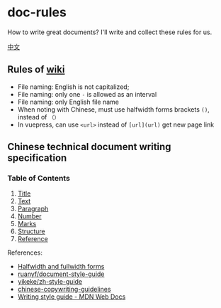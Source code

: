 # doc-rules

How to write great documents? I'll write and collect these rules for us.

[中文](README_CN.md)

## Rules of [wiki](https://github.com/tianheg/wiki)

- File naming: English is not capitalized;
- File naming: only one `-` is allowed as an interval
- File naming: only English file name
- When noting with Chinese, must use halfwidth forms brackets `()`, instead of `（）`
- In vuepress, can use `<url>` instead of `[url](url)` get new page link

## Chinese technical document writing specification


### Table of Contents

1.  [Title](docs/title.md)
2.  [Text](docs/text.md)
3.  [Paragraph](docs/paragraph.md)
4.  [Number](docs/number.md)
5.  [Marks](docs/marks.md)
6.  [Structure](docs/structure.md)
7.  [Reference](docs/reference.md)

References:

- [Halfwidth and fullwidth forms](https://en.wikipedia.org/wiki/Halfwidth_and_fullwidth_forms)
- [ruanyf/document-style-guide](https://github.com/ruanyf/document-style-guide)
- [yikeke/zh-style-guide](https://github.com/yikeke/zh-style-guide/)
- [chinese-copywriting-guidelines](https://github.com/sparanoid/chinese-copywriting-guidelines)
- [Writing style guide - MDN Web Docs](https://developer.mozilla.org/en-US/docs/MDN/Guidelines/Writing_style_guide)
